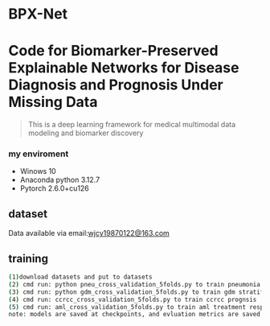 # BPX-Net
# Code for Biomarker-Preserved Explainable Networks for Disease Diagnosis and Prognosis Under Missing Data

> This is a deep learning framework for medical multimodal data modeling and biomarker discovery

### my enviroment
- Winows 10
- Anaconda python 3.12.7
- Pytorch 2.6.0+cu126
## dataset
Data available via email:wjcy19870122@163.com


## training
``` bash
(1)download datasets and put to datasets
(2) cmd run: python pneu_cross_validation_5folds.py to train pneumonia diagnoiss
(3) cmd run: python gdm_cross_validation_5folds.py to train gdm stratification
(4) cmd run: ccrcc_cross_validation_5folds.py to train ccrcc prognsis
(5) cmd run: aml_cross_validation_5folds.py to train aml treatment response
note: models are saved at checkpoints, and evluation metrics are saved at results
```

